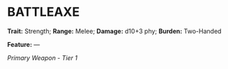 # BATTLEAXE

**Trait:** Strength; **Range:** Melee; **Damage:** d10+3 phy; **Burden:** Two-Handed

**Feature:** —

*Primary Weapon - Tier 1*
